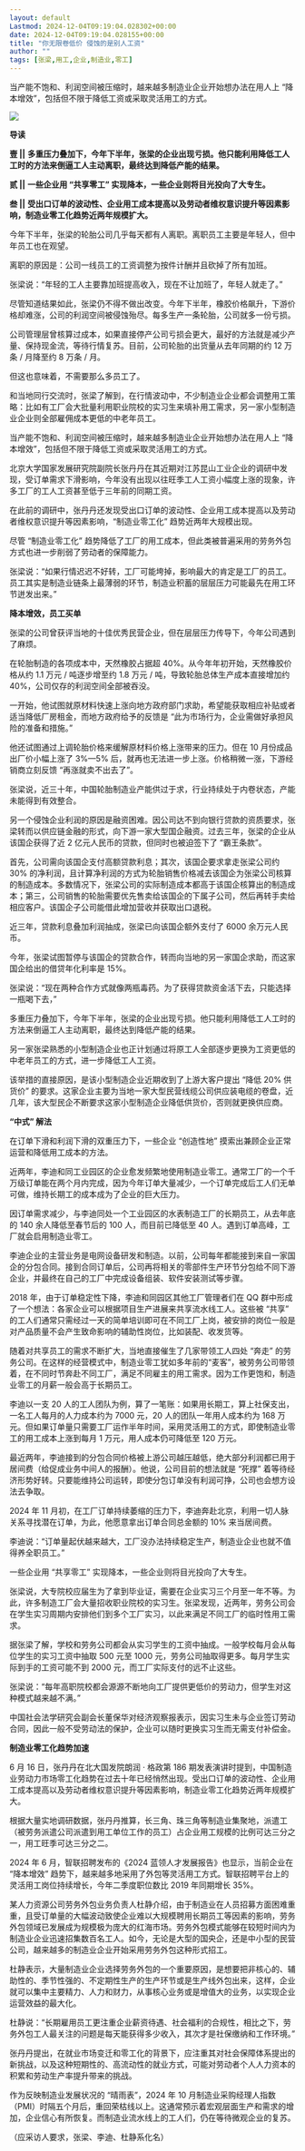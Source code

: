 ```yaml
---
layout: default
Lastmod: 2024-12-04T09:19:04.028302+00:00
date: 2024-12-04T09:19:04.028155+00:00
title: "你无限卷低价 侵蚀的是别人工资"
author: ""
tags: [张梁,用工,企业,制造业,零工]
---
```


当产能不饱和、利润空间被压缩时，越来越多制造业企业开始想办法在用人上 “降本增效”，包括但不限于降低工资或采取灵活用工的方式。

![](https://images.weserv.nl/?url=https%3A//d.ifengimg.com/w49_h39_q90_webp/x0.ifengimg.com/ucms/2024_49/851CFC64963FD701DEDEA1C98FAFCEB59B395F7F_size1_w49_h39.png)

**导读**

**壹 ||** **多重压力叠加下，今年下半年，张梁的企业出现亏损。他只能利用降低工人工时的方法来倒逼工人主动离职，最终达到降低产能的结果。**

**贰 ||**  **一些企业用 “共享零工” 实现降本，一些企业则将目光投向了大专生。**

**叁 ||** **受出口订单的波动性、企业用工成本提高以及劳动者维权意识提升等因素影响，制造业零工化趋势近两年规模扩大。**

今年下半年，张梁的轮胎公司几乎每天都有人离职。离职员工主要是年轻人，但中年员工也在观望。

离职的原因是：公司一线员工的工资调整为按件计酬并且砍掉了所有加班。

张梁说：“年轻的工人主要靠加班提高收入，现在不让加班了，年轻人就走了。”

尽管知道结果如此，张梁仍不得不做出改变。今年下半年，橡胶价格飙升，下游价格却难涨，公司的利润空间被侵蚀殆尽。每多生产一条轮胎，公司就多一份亏损。

公司管理层曾核算过成本，如果直接停产公司亏损会更大，最好的方法就是减少产量、保持现金流，等待行情复苏。目前，公司轮胎的出货量从去年同期的约 12 万条 / 月降至约 8 万条 / 月。

但这也意味着，不需要那么多员工了。

和当地同行交流时，张梁了解到，在行情波动中，不少制造业企业都会调整用工策略：比如有工厂会大批量利用职业院校的实习生来填补用工需求，另一家小型制造业企业则全部雇佣成本更低的中老年员工。

当产能不饱和、利润空间被压缩时，越来越多制造业企业开始想办法在用人上 “降本增效”，包括但不限于降低工资或采取灵活用工的方式。

北京大学国家发展研究院副院长张丹丹在其近期对江苏昆山工业企业的调研中发现，受订单需求下滑影响，今年没有出现以往旺季工人工资小幅度上涨的现象，许多工厂的工人工资甚至低于三年前的同期工资。

在此前的调研中，张丹丹还发现受出口订单的波动性、企业用工成本提高以及劳动者维权意识提升等因素影响，“制造业零工化” 趋势近两年大规模出现。

尽管 “制造业零工化” 趋势降低了工厂的用工成本，但此类被普遍采用的劳务外包方式也进一步削弱了劳动者的保障能力。

张梁说：“如果行情迟迟不好转，工厂可能垮掉，影响最大的肯定是工厂的员工。员工其实是制造业链条上最薄弱的环节，制造业积蓄的层层压力可能最先在用工环节迸发出来。”

**降本增效，员工买单**

张梁的公司曾获评当地的十佳优秀民营企业，但在层层压力传导下，今年公司遇到了麻烦。

在轮胎制造的各项成本中，天然橡胶占据超 40%。从今年年初开始，天然橡胶价格从约 1.1 万元 / 吨逐步增至约 1.8 万元 / 吨，导致轮胎总体生产成本直接增加约 40%，公司仅存的利润空间全部被吞没。

一开始，他试图就原材料快速上涨向地方政府部门求助，希望能获取相应补贴或者适当降低厂房租金，而地方政府给予的反馈是 “此为市场行为，企业需做好承担风险的准备和措施。”

他还试图通过上调轮胎价格来缓解原材料价格上涨带来的压力。但在 10 月份成品出厂价小幅上涨了 3%—5% 后，就再也无法进一步上涨。价格稍微一涨，下游经销商立刻反馈 “再涨就卖不出去了”。

张梁说，近三十年，中国轮胎制造业产能供过于求，行业持续处于内卷状态，产能未能得到有效整合。

另一个侵蚀企业利润的原因是融资困难。因公司达不到向银行贷款的资质要求，张梁转而以供应链金融的形式，向下游一家大型国企融资。过去三年，张梁的企业从该国企获得了近 2 亿元人民币的贷款，但同时也被迫签下了 “霸王条款”。

首先，公司需向该国企支付高额贷款利息；其次，该国企要求拿走张梁公司约 30% 的净利润，且计算净利润的方式为轮胎销售价格减去该国企为张梁公司核算的制造成本。多数情况下，张梁公司的实际制造成本都高于该国企核算出的制造成本；第三，公司销售的轮胎需要优先售卖给该国企的下属子公司，然后再转手卖给相应客户。该国企子公司能借此增加营收并获取出口退税。

近三年，贷款利息叠加利润抽成，张梁已向该国企额外支付了 6000 余万元人民币。

今年，张梁试图暂停与该国企的贷款合作，转而向当地的另一家国企求助，而这家国企给出的借贷年化利率是 15%。

张梁说：“现在两种合作方式就像两瓶毒药。为了获得贷款资金活下去，只能选择一瓶喝下去，”

多重压力叠加下，今年下半年，张梁的企业出现亏损。他只能利用降低工人工时的方法来倒逼工人主动离职，最终达到降低产能的结果。

另一家张梁熟悉的小型制造企业也正计划通过将原工人全部逐步更换为工资更低的中老年员工的方式，进一步降低工人工资。

该举措的直接原因，是该小型制造企业近期收到了上游大客户提出 “降低 20% 供货价” 的要求。这家企业主要为当地一家大型民营线缆公司供应装电缆的卷盘，近几年，该大型民企不断要求这家小型制造企业降低供货价，否则就更换供应商。

**“中式” 解法**

在订单下滑和利润下滑的双重压力下，一些企业 “创造性地” 摸索出兼顾企业正常运营和降低用工成本的方法。

近两年，李迪和同工业园区的企业愈发频繁地使用制造业零工。通常工厂的一个千万级订单能在两个月内完成，因为今年订单大量减少，一个订单完成后工人们无单可做，维持长期工的成本成为了企业的巨大压力。

因订单需求减少，与李迪同处一个工业园区的水表制造工厂的长期员工，从去年底的 140 余人降低至春节后的 100 人，而目前已降低至 40 人。遇到订单高峰，工厂就会启用制造业零工。

李迪企业的主营业务是电网设备研发和制造。以前，公司每年都能接到来自一家国企的分包合同。接到合同订单后，公司再将相关的零部件生产环节分包给不同下游企业，并最终在自己的工厂中完成设备组装、软件安装测试等步骤。

2018 年，由于订单稳定性下降，李迪和同园区其他工厂管理者们在 QQ 群中形成了一个想法：各家企业可以根据项目生产进展来共享流水线工人。这些被 “共享” 的工人们通常只需经过一天的简单培训即可在不同工厂上岗，被安排的岗位一般是对产品质量不会产生致命影响的辅助性岗位，比如装配、收发货等。

随着对共享员工的需求不断扩大，当地直接催生了几家带领工人四处 “奔走” 的劳务公司。在这样的经营模式中，制造业零工犹如多年前的“麦客”，被劳务公司带领着，在不同时节奔赴不同工厂，满足不同雇主的用工需求。因为工作更饱和，制造业零工的月薪一般会高于长期员工。

李迪以一支 20 人的工人团队为例，算了一笔账：如果用长期工，算上社保支出，一名工人每月的人力成本约为 7000 元，20 人的团队一年用人成本约为 168 万元。但如果订单量只需要工厂运作半年时间，采用灵活用工的方式，即使制造业零工的用工成本上涨到每月 1 万元，用人成本仍可降低至 120 万元。

最近两年，李迪接到的分包合同价格被上游公司越压越低，绝大部分利润都已用于居间费（给促成业务中间人的报酬）。他说，公司目前的想法就是 “死撑” 着等待经济形势好转。只要能维持公司运转，即使分包订单没有利润可挣，公司也会想方设法去争取。

2024 年 11 月初，在工厂订单持续萎缩的压力下，李迪奔赴北京，利用一切人脉关系寻找潜在订单，为此，他愿意拿出订单合同总金额的 10% 来当居间费。

李迪说：“订单量起伏越来越大，工厂没办法持续稳定生产，制造业企业也就不值得养全职员工。”

一些企业用 “共享零工” 实现降本，一些企业则将目光投向了大专生。

张梁说，大专院校应届生为了拿到毕业证，需要在企业实习三个月至一年不等。为此，许多制造工厂会大量招收职业院校的实习生。张梁发现，近两年，劳务公司会在学生实习周期内安排他们到多个工厂实习，以此来满足不同工厂的临时性用工需求。

据张梁了解，学校和劳务公司都会从实习学生的工资中抽成。一般学校每月会从每位学生的实习工资中抽取 500 元至 1000 元，劳务公司抽取得更多。每月学生实际到手的工资可能不到 2000 元，而工厂实际支付的远不止这些。

张梁说：“每年高职院校都会源源不断地向工厂提供更低价的劳动力，但学生对这种模式越来越不满。”

中国社会法学研究会副会长董保华对经济观察报表示，因实习生未与企业签订劳动合同，因此一般不受劳动法的保护，企业可以随时更换实习生而无需支付补偿金。

**制造业零工化趋势加速**

6 月 16 日，张丹丹在北大国发院朗润 · 格政第 186 期发表演讲时提到，中国制造业劳动力市场零工化趋势在过去十年已经悄然出现。受出口订单的波动性、企业用工成本提高以及劳动者维权意识提升等因素影响，制造业零工化趋势近两年规模扩大。

根据大量实地调研数据，张丹丹推算，长三角、珠三角等制造业集聚地，派遣工（被劳务派遣公司派遣到用工单位工作的员工）占企业用工规模的比例可达三分之一，用工旺季可达三分之二。

2024 年 6 月，智联招聘发布的《2024 蓝领人才发展报告》也显示，当前企业在 “降本增效” 趋势下，越来越多地采用了外包等灵活用工方式。智联招聘平台上的灵活用工岗位持续增长，今年二季度职位数比 2019 年同期增长 35%。

某人力资源公司劳务外包业务负责人杜静介绍，由于制造业在人员招募方面困难重重，且受订单量的大幅波动致使企业难以大规模聘用长期员工等因素的影响，劳务外包领域已发展成为规模极为庞大的红海市场。劳务外包模式能够在较短时间内为制造业企业迅速招集数百名工人。如今，无论是大型的国央企，还是中小型的民营公司，越来越多的制造业企业开始采用劳务外包这种形式招工。

杜静表示，大量制造业企业选择劳务外包的一个重要原因，是想要把非核心的、辅助性的、季节性强的、不定期性生产的生产环节或是生产线外包出来，这样，企业就可以集中主要精力、人力和财力，从事核心业务或是增值大的业务，以实现企业运营效益的最大化。

杜静说：“长期雇用员工更注重企业薪资待遇、社会福利的合规性，相比之下，劳务外包工人最关注的问题是每天能获得多少收入，其次才是社保缴纳和工作环境。”

张丹丹提出，在就业市场变迁和零工化的背景下，应注重其对社会保障体系提出的新挑战，以及这种短期性的、高流动性的就业方式，可能对劳动者个人人力资本的积累和劳动生产率提升带来的挑战。

作为反映制造业发展状况的 “晴雨表”，2024 年 10 月制造业采购经理人指数（PMI）时隔五个月后，重回荣枯线以上。这通常预示着宏观层面生产和需求的增加，企业信心有所恢复。而制造业流水线上的工人们，仍在等待微观企业的复苏。

（应采访人要求，张梁、李迪、杜静系化名）


